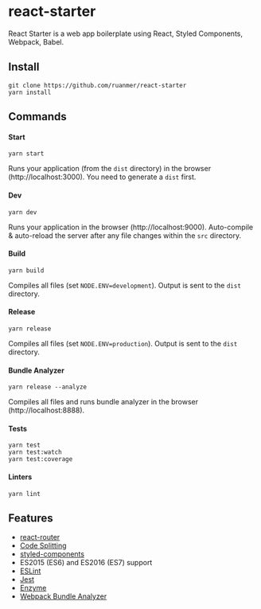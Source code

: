 # react-starter

React Starter is a web app boilerplate using React, Styled Components, Webpack, Babel.

## Install

```
git clone https://github.com/ruanmer/react-starter
yarn install
```

## Commands

#### Start

```
yarn start
```

Runs your application (from the `dist` directory) in the browser (http://localhost:3000). You need to generate a `dist` first.

#### Dev

```
yarn dev
```

Runs your application in the browser (http://localhost:9000). Auto-compile & auto-reload the server after any file changes within the `src` directory.

#### Build

```
yarn build
```

Compiles all files (set `NODE.ENV=development`). Output is sent to the `dist` directory.

#### Release

```
yarn release
```

Compiles all files (set `NODE.ENV=production`). Output is sent to the `dist` directory.

#### Bundle Analyzer

```
yarn release --analyze
```

Compiles all files and runs bundle analyzer in the browser (http://localhost:8888).

#### Tests

```
yarn test
yarn test:watch
yarn test:coverage
```

#### Linters

```
yarn lint
```

## Features

* [react-router](https://github.com/ReactTraining/react-router)
* [Code Splitting](https://reacttraining.com/react-router/web/guides/code-splitting)
* [styled-components](https://github.com/styled-components/styled-components)
* ES2015 (ES6) and ES2016 (ES7) support
* [ESLint](http://eslint.org/)
* [Jest](https://facebook.github.io/jest/)
* [Enzyme](http://airbnb.io/enzyme/)
* [Webpack Bundle Analyzer](https://github.com/th0r/webpack-bundle-analyzer)
